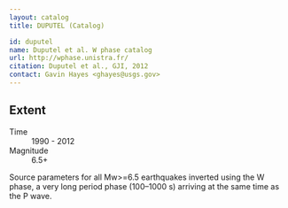 ```yaml
---
layout: catalog
title: DUPUTEL (Catalog)

id: duputel
name: Duputel et al. W phase catalog
url: http://wphase.unistra.fr/
citation: Duputel et al., GJI, 2012
contact: Gavin Hayes <ghayes@usgs.gov>
---
```


## Extent

<dl>
<dt>Time</dt>
<dd>1990 - 2012</dd>

<dt>Magnitude</dt>
<dd>6.5+</dd>
</dl>


Source parameters for all Mw>=6.5 earthquakes inverted using the W phase,
a very long period phase (100–1000 s) arriving at the same time as the P wave.
